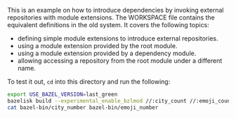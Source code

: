 This is an example on how to introduce dependencies by invoking external repositories with module extensions. The WORKSPACE file contains the equivalent definitions in the old system. It covers the following topics:

- defining simple module extensions to introduce external repositories.
- using a module extension provided by the root module.
- using a module extension provided by a dependency module.
- allowing accessing a repository from the root module under a different name.

To test it out, `cd` into this directory and run the following:

```bash
export USE_BAZEL_VERSION=last_green
bazelisk build --experimental_enable_bzlmod //:city_count //:emoji_count
cat bazel-bin/city_number bazel-bin/emoji_number
```
